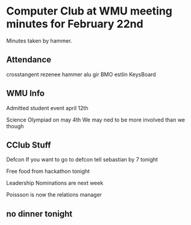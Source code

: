 # Computer Club at WMU meeting minutes for February 22nd
Minutes taken by hammer. 

## Attendance
crosstangent
rezenee
hammer
alu
gir
BMO
estlin
KeysBoard 



## WMU Info
Admitted student event april 12th

Science Olympiad on may 4th
	We may ned to be more involved than we though 
    
## CClub Stuff
Defcon
	If you want to go to defcon tell sebastian by 7 tonight 

Free food from hackathon tonight

Leadership
	Nominations are next week

Poissson is now the relations manager

## no dinner tonight

